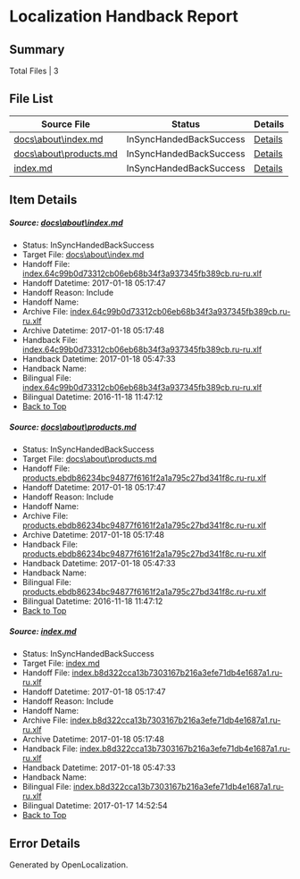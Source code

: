# <a name='report-top'></a> Localization Handback Report

## Summary
 Total Files | 3

## File List
 Source File | Status | Details 
 ----------- | ------ | ------- 
 [docs\about\index.md](https://github.com/dotnet/docs/blob/7de873f244ac36ba0cafb5140a5405db437a40a6/docs/about/index.md) | InSyncHandedBackSuccess | [Details](#bb92a0edaedc425ccbc866fbb8c6652a1bf32a5128)
 [docs\about\products.md](https://github.com/dotnet/docs/blob/7de873f244ac36ba0cafb5140a5405db437a40a6/docs/about/products.md) | InSyncHandedBackSuccess | [Details](#3b444547c18c2e0dcace7a58b3c91cb3870c1de529)
 [index.md](https://github.com/dotnet/docs/blob/c8b9e166a49c86dcabfa89887db1dce3a8e45f4f/index.md) | InSyncHandedBackSuccess | [Details](#d8b2def6b766aa1af9318fe5b0620f4db4a2ee437391)

## Item Details
##### <a name='bb92a0edaedc425ccbc866fbb8c6652a1bf32a5128'></a> Source: [docs\about\index.md](https://github.com/dotnet/docs/blob/7de873f244ac36ba0cafb5140a5405db437a40a6/docs/about/index.md)
* Status: InSyncHandedBackSuccess
* Target File: [docs\about\index.md](https://github.com/dotnet/docs.ru-ru/blob/86c8a44d6592ae282502d65f0d78bb2fb423837e/docs/about/index.md)
* Handoff File: [index.64c99b0d73312cb06eb68b34f3a937345fb389cb.ru-ru.xlf](https://github.com/dotnet/docs.handoff/blob/a72bc811689f5e17277592fe1cc445fe0b0ec986/ol-handoff/dotnet/docs.ru-ru/master/dotnet-core/index.64c99b0d73312cb06eb68b34f3a937345fb389cb.ru-ru.xlf)
* Handoff Datetime: 2017-01-18 05:17:47
* Handoff Reason: Include
* Handoff Name: 
* Archive File: [index.64c99b0d73312cb06eb68b34f3a937345fb389cb.ru-ru.xlf](https://github.com/dotnet/docs.handoff/blob/6231032fbb0fd7be08ab24fe2e01613bd901848e/ol-archive/dotnet/docs.ru-ru/master/dotnet-core/index.64c99b0d73312cb06eb68b34f3a937345fb389cb.ru-ru.xlf)
* Archive Datetime: 2017-01-18 05:17:48
* Handback File: [index.64c99b0d73312cb06eb68b34f3a937345fb389cb.ru-ru.xlf](https://github.com/dotnet/docs.handback/blob/0f7399a54c461097fe049ad61ed0b2b02ae6c7a4/ol-handback/dotnet/docs.ru-ru/master/dotnet-core/index.64c99b0d73312cb06eb68b34f3a937345fb389cb.ru-ru.xlf)
* Handback Datetime: 2017-01-18 05:47:33
* Handback Name: 
* Bilingual File: [index.64c99b0d73312cb06eb68b34f3a937345fb389cb.ru-ru.xlf](https://github.com/dotnet/docs.handback/blob/e3f72907edab9a06a7a3d8231eff5165133cb91f/ol-handback/dotnet/docs.ru-ru/master/ht-p1/index.64c99b0d73312cb06eb68b34f3a937345fb389cb.ru-ru.xlf)
* Bilingual Datetime: 2016-11-18 11:47:12
* [Back to Top](#report-top)

##### <a name='3b444547c18c2e0dcace7a58b3c91cb3870c1de529'></a> Source: [docs\about\products.md](https://github.com/dotnet/docs/blob/7de873f244ac36ba0cafb5140a5405db437a40a6/docs/about/products.md)
* Status: InSyncHandedBackSuccess
* Target File: [docs\about\products.md](https://github.com/dotnet/docs.ru-ru/blob/86c8a44d6592ae282502d65f0d78bb2fb423837e/docs/about/products.md)
* Handoff File: [products.ebdb86234bc94877f6161f2a1a795c27bd341f8c.ru-ru.xlf](https://github.com/dotnet/docs.handoff/blob/a72bc811689f5e17277592fe1cc445fe0b0ec986/ol-handoff/dotnet/docs.ru-ru/master/dotnet-core/products.ebdb86234bc94877f6161f2a1a795c27bd341f8c.ru-ru.xlf)
* Handoff Datetime: 2017-01-18 05:17:47
* Handoff Reason: Include
* Handoff Name: 
* Archive File: [products.ebdb86234bc94877f6161f2a1a795c27bd341f8c.ru-ru.xlf](https://github.com/dotnet/docs.handoff/blob/6231032fbb0fd7be08ab24fe2e01613bd901848e/ol-archive/dotnet/docs.ru-ru/master/dotnet-core/products.ebdb86234bc94877f6161f2a1a795c27bd341f8c.ru-ru.xlf)
* Archive Datetime: 2017-01-18 05:17:48
* Handback File: [products.ebdb86234bc94877f6161f2a1a795c27bd341f8c.ru-ru.xlf](https://github.com/dotnet/docs.handback/blob/0f7399a54c461097fe049ad61ed0b2b02ae6c7a4/ol-handback/dotnet/docs.ru-ru/master/dotnet-core/products.ebdb86234bc94877f6161f2a1a795c27bd341f8c.ru-ru.xlf)
* Handback Datetime: 2017-01-18 05:47:33
* Handback Name: 
* Bilingual File: [products.ebdb86234bc94877f6161f2a1a795c27bd341f8c.ru-ru.xlf](https://github.com/dotnet/docs.handback/blob/e3f72907edab9a06a7a3d8231eff5165133cb91f/ol-handback/dotnet/docs.ru-ru/master/ht-p1/products.ebdb86234bc94877f6161f2a1a795c27bd341f8c.ru-ru.xlf)
* Bilingual Datetime: 2016-11-18 11:47:12
* [Back to Top](#report-top)

##### <a name='d8b2def6b766aa1af9318fe5b0620f4db4a2ee437391'></a> Source: [index.md](https://github.com/dotnet/docs/blob/c8b9e166a49c86dcabfa89887db1dce3a8e45f4f/index.md)
* Status: InSyncHandedBackSuccess
* Target File: [index.md](https://github.com/dotnet/docs.ru-ru/blob/86c8a44d6592ae282502d65f0d78bb2fb423837e/index.md)
* Handoff File: [index.b8d322cca13b7303167b216a3efe71db4e1687a1.ru-ru.xlf](https://github.com/dotnet/docs.handoff/blob/a72bc811689f5e17277592fe1cc445fe0b0ec986/ol-handoff/dotnet/docs.ru-ru/master/dotnet-core/index.b8d322cca13b7303167b216a3efe71db4e1687a1.ru-ru.xlf)
* Handoff Datetime: 2017-01-18 05:17:47
* Handoff Reason: Include
* Handoff Name: 
* Archive File: [index.b8d322cca13b7303167b216a3efe71db4e1687a1.ru-ru.xlf](https://github.com/dotnet/docs.handoff/blob/6231032fbb0fd7be08ab24fe2e01613bd901848e/ol-archive/dotnet/docs.ru-ru/master/dotnet-core/index.b8d322cca13b7303167b216a3efe71db4e1687a1.ru-ru.xlf)
* Archive Datetime: 2017-01-18 05:17:48
* Handback File: [index.b8d322cca13b7303167b216a3efe71db4e1687a1.ru-ru.xlf](https://github.com/dotnet/docs.handback/blob/0f7399a54c461097fe049ad61ed0b2b02ae6c7a4/ol-handback/dotnet/docs.ru-ru/master/dotnet-core/index.b8d322cca13b7303167b216a3efe71db4e1687a1.ru-ru.xlf)
* Handback Datetime: 2017-01-18 05:47:33
* Handback Name: 
* Bilingual File: [index.b8d322cca13b7303167b216a3efe71db4e1687a1.ru-ru.xlf](https://github.com/dotnet/docs.handback/blob/cbbe2231859ea25dcdca69936693297660f2faee/ol-handback/dotnet/docs.ru-ru/master/ht-p1/index.b8d322cca13b7303167b216a3efe71db4e1687a1.ru-ru.xlf)
* Bilingual Datetime: 2017-01-17 14:52:54
* [Back to Top](#report-top)


## Error Details

Generated by OpenLocalization.
